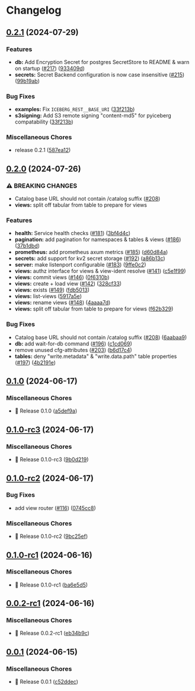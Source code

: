 # Changelog

## [0.2.1](https://github.com/hansetag/iceberg-catalog/compare/v0.2.0...v0.2.1) (2024-07-29)


### Features

* **db:** Add Encryption Secret for postgres SecretStore to README & warn on startup ([#217](https://github.com/hansetag/iceberg-catalog/issues/217)) ([933409d](https://github.com/hansetag/iceberg-catalog/commit/933409da47aefb7b1fb9668386da35adab43477e))
* **secrets:** Secret Backend configuration is now case insensitive ([#215](https://github.com/hansetag/iceberg-catalog/issues/215)) ([99b19ab](https://github.com/hansetag/iceberg-catalog/commit/99b19ab3072fc4d9e2648a81cbca7b87b3b193b0))


### Bug Fixes

* **examples:** Fix `ICEBERG_REST__BASE_URI` ([33f213b](https://github.com/hansetag/iceberg-catalog/commit/33f213bf2592c958ac299a89ddae1a72e3446ed6))
* **s3signing:** Add S3 remote signing "content-md5" for pyiceberg compatability ([33f213b](https://github.com/hansetag/iceberg-catalog/commit/33f213bf2592c958ac299a89ddae1a72e3446ed6))


### Miscellaneous Chores

* release 0.2.1 ([587ea12](https://github.com/hansetag/iceberg-catalog/commit/587ea129780c21a3cd0fa8dd371b6901dede4c20))

## [0.2.0](https://github.com/hansetag/iceberg-catalog/compare/v0.1.0...v0.2.0) (2024-07-26)


### ⚠ BREAKING CHANGES

* Catalog base URL should not contain /catalog suffix ([#208](https://github.com/hansetag/iceberg-catalog/issues/208))
* **views:** split off tabular from table to prepare for views

### Features

* **health:** Service health checks ([#181](https://github.com/hansetag/iceberg-catalog/issues/181)) ([3bf4d4c](https://github.com/hansetag/iceberg-catalog/commit/3bf4d4c99e09b3ae90ea1b4a9aba5136300df514))
* **pagination:** add pagination for namespaces & tables & views ([#186](https://github.com/hansetag/iceberg-catalog/issues/186)) ([37b1dbd](https://github.com/hansetag/iceberg-catalog/commit/37b1dbd3fdd16c79e9f981d29c3842d7d7140564))
* **prometheus:** add prometheus axum metrics ([#185](https://github.com/hansetag/iceberg-catalog/issues/185)) ([d60d84a](https://github.com/hansetag/iceberg-catalog/commit/d60d84aebf26052a72e26ff6350d9636d4865009))
* **secrets:** add support for kv2 secret storage ([#192](https://github.com/hansetag/iceberg-catalog/issues/192)) ([a86b13c](https://github.com/hansetag/iceberg-catalog/commit/a86b13c5020cd52073608c74dacc86eff7e1bb60))
* **server:** make listenport configurable ([#183](https://github.com/hansetag/iceberg-catalog/issues/183)) ([9ffe0c2](https://github.com/hansetag/iceberg-catalog/commit/9ffe0c2e2c78b178bcb3900ed4d6a246e4eaeacb))
* **views:** authz interface for views & view-ident resolve ([#141](https://github.com/hansetag/iceberg-catalog/issues/141)) ([c5e1f99](https://github.com/hansetag/iceberg-catalog/commit/c5e1f99eba7244bdca9c37a42c3fe36f47c117a0))
* **views:** commit views ([#146](https://github.com/hansetag/iceberg-catalog/issues/146)) ([0f6310b](https://github.com/hansetag/iceberg-catalog/commit/0f6310b2486cc608af6844c35be7a45ebeb998cd))
* **views:** create + load view ([#142](https://github.com/hansetag/iceberg-catalog/issues/142)) ([328cf33](https://github.com/hansetag/iceberg-catalog/commit/328cf33cf268cdbb7df2f185ed228291e509d6ab))
* **views:** exists ([#149](https://github.com/hansetag/iceberg-catalog/issues/149)) ([fdb5013](https://github.com/hansetag/iceberg-catalog/commit/fdb501326f72734a7faafc685402ef7d12e1189c))
* **views:** list-views ([5917a5e](https://github.com/hansetag/iceberg-catalog/commit/5917a5e853e1a3c03f47cbad9152b74f9b88e9fa))
* **views:** rename views ([#148](https://github.com/hansetag/iceberg-catalog/issues/148)) ([4aaaa7d](https://github.com/hansetag/iceberg-catalog/commit/4aaaa7d6f727388c43a8ecc6f307a261b74abbef))
* **views:** split off tabular from table to prepare for views ([f62b329](https://github.com/hansetag/iceberg-catalog/commit/f62b3292e5fd9951dd20c6a48432e16c337db7a5))


### Bug Fixes

* Catalog base URL should not contain /catalog suffix ([#208](https://github.com/hansetag/iceberg-catalog/issues/208)) ([6aabaa9](https://github.com/hansetag/iceberg-catalog/commit/6aabaa97b1f8531830dd512c9a61c461c3f05b7f))
* **db:** add wait-for-db command ([#196](https://github.com/hansetag/iceberg-catalog/issues/196)) ([c1cd069](https://github.com/hansetag/iceberg-catalog/commit/c1cd069d773906a4c647dcc007c50b0aa6929c29))
* remove unused cfg-attributes ([#203](https://github.com/hansetag/iceberg-catalog/issues/203)) ([b6d17c4](https://github.com/hansetag/iceberg-catalog/commit/b6d17c4bbdef073962fd220faf4a632f4a64e541))
* **tables:** deny "write.metadata" & "write.data.path" table properties  ([#197](https://github.com/hansetag/iceberg-catalog/issues/197)) ([4b2191e](https://github.com/hansetag/iceberg-catalog/commit/4b2191e58439ce99a5420f411a121a2ba89a0698))

## [0.1.0](https://github.com/hansetag/iceberg-catalog/compare/v0.1.0-rc3...v0.1.0) (2024-06-17)


### Miscellaneous Chores

* 🚀 Release 0.1.0 ([a5def9a](https://github.com/hansetag/iceberg-catalog/commit/a5def9a527aa615779b60fe8fc5a18aaa47f33ee))

## [0.1.0-rc3](https://github.com/hansetag/iceberg-catalog/compare/v0.1.0-rc2...v0.1.0-rc3) (2024-06-17)


### Miscellaneous Chores

* 🚀 Release 0.1.0-rc3 ([9b0d219](https://github.com/hansetag/iceberg-catalog/commit/9b0d219e865dce85803fc93da7233e92d3e8b4b8))

## [0.1.0-rc2](https://github.com/hansetag/iceberg-catalog/compare/v0.1.0-rc1...v0.1.0-rc2) (2024-06-17)


### Bug Fixes

* add view router ([#116](https://github.com/hansetag/iceberg-catalog/issues/116)) ([0745cc8](https://github.com/hansetag/iceberg-catalog/commit/0745cc85e16974c05adc3b158f5cb04c9dd54ac4))


### Miscellaneous Chores

* 🚀 Release 0.1.0-rc2 ([9bc25ef](https://github.com/hansetag/iceberg-catalog/commit/9bc25ef2b44d6c29556a5d0913c076904b1cb010))

## [0.1.0-rc1](https://github.com/hansetag/iceberg-catalog/compare/v0.0.2-rc1...v0.1.0-rc1) (2024-06-16)


### Miscellaneous Chores

* 🚀 Release 0.1.0-rc1 ([ba6e5d5](https://github.com/hansetag/iceberg-catalog/commit/ba6e5d5c8a59cb1da5b61dd559c783998559debf))

## [0.0.2-rc1](https://github.com/hansetag/iceberg-catalog/compare/v0.0.1...v0.0.2-rc1) (2024-06-16)


### Miscellaneous Chores

* 🚀 Release 0.0.2-rc1 ([eb34b9c](https://github.com/hansetag/iceberg-catalog/commit/eb34b9cd613bb2d72d4a9b33b103d36c7649bd57))

## [0.0.1](https://github.com/hansetag/iceberg-catalog/compare/v0.0.0...v0.0.1) (2024-06-15)


### Miscellaneous Chores

* 🚀 Release 0.0.1 ([c52ddec](https://github.com/hansetag/iceberg-catalog/commit/c52ddec7520ec16ed0b6f70c5e3108a7d8a35665))
